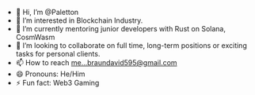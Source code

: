 - 👋 Hi, I’m @Paletton
- 👀 I’m interested in Blockchain Industry.
- 🌱 I’m currently mentoring junior developers with Rust on Solana, CosmWasm
- 💞️ I’m looking to collaborate on full time, long-term positions or exciting tasks for personal clients.
- 📫 How to reach me...braundavid595@gmail.com
- 😄 Pronouns: He/Him
- ⚡ Fun fact: Web3 Gaming

<!---
Paletton/Paletton is a ✨ special ✨ repository because its `README.md` (this file) appears on your GitHub profile.
You can click the Preview link to take a look at your changes.
--->
